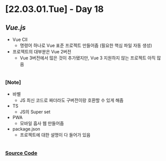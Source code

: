# [22.03.01.Tue] - Day 18

## _Vue.js_

- Vue ClI
  - 명령어 하나로 Vue 표준 프로젝트 만들어줌 (필요한 핵심 파일 자동 생성)
- 프로젝트의 대부분은 Vue 2버전
  - Vue 3버전에서 많은 것이 추가됐지만, Vue 3 지원하지 않는 프로젝트 아직 많음

#

### [Note]

- 바벨
  - JS 최신 코드로 짜더라도 구버전이랑 호환할 수 있게 해줌
- TS
  - JS의 Super set
- PWA
  - 모바일 흡사 웹 만들어줌
- package.json
  - 프로젝트에 대한 설명이 다 들어가 있음

#

### [Source Code](https://github.com/ding-co/developer-dignity/tree/main/boot-camp/practice/March/day18)
